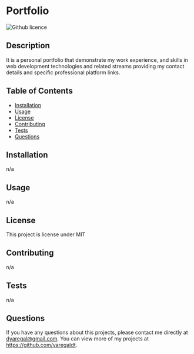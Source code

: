 # Portfolio

![Github licence](http://img.shields.io/badge/license-MIT-blue.svg)

## Description

It is a personal portfolio that demonstrate my work experience, and skills in web development technologies and related streams providing my contact details and specific professional platform links.

## Table of Contents

- [Installation](#installation)
- [Usage](#usage)
- [License](#license)
- [Contributing](#contributing)
- [Tests](#tests)
- [Questions](#questions)

## Installation

n/a

## Usage

n/a

## License

This project is license under MIT

## Contributing

n/a

## Tests

n/a

## Questions

If you have any questions about this projects, please contact me directly at dyaregal@gmail.com. You can view more of my projects at https://github.com/yaregaldt.
